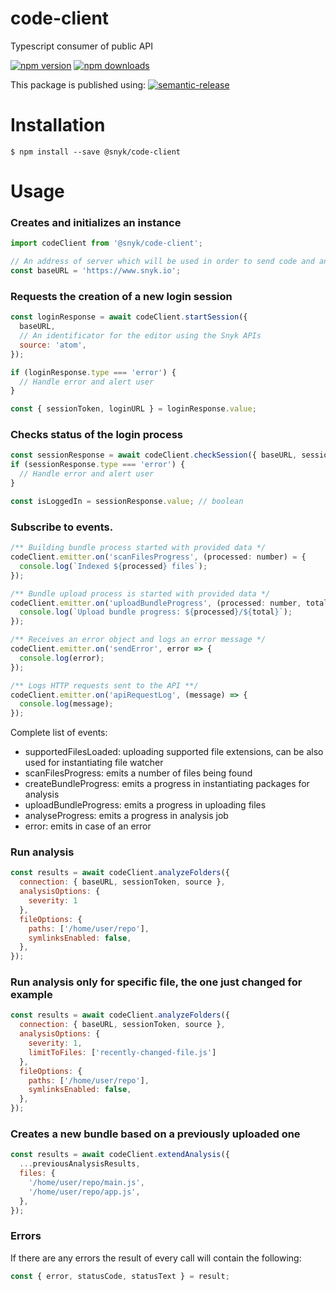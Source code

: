 # code-client

Typescript consumer of public API

[![npm version](https://img.shields.io/npm/v/@snyk/code-client.svg?style=flat-square)](https://www.npmjs.org/package/@snyk/code-client)
[![npm downloads](https://img.shields.io/npm/dm/@snyk/code-client.svg?style=flat-square)](http://npm-stat.com/charts.html?package=@snyk/code-client)

This package is published using:
[![semantic-release](https://img.shields.io/badge/%20%20%F0%9F%93%A6%F0%9F%9A%80-semantic--release-e10079.svg)](https://github.com/semantic-release/semantic-release)

# Installation

```shell script
$ npm install --save @snyk/code-client
```

# Usage

### Creates and initializes an instance

```javascript
import codeClient from '@snyk/code-client';

// An address of server which will be used in order to send code and analyse it.
const baseURL = 'https://www.snyk.io';
```

### Requests the creation of a new login session

```javascript
const loginResponse = await codeClient.startSession({
  baseURL,
  // An identificator for the editor using the Snyk APIs
  source: 'atom',
});

if (loginResponse.type === 'error') {
  // Handle error and alert user
}

const { sessionToken, loginURL } = loginResponse.value;
```

### Checks status of the login process

```javascript
const sessionResponse = await codeClient.checkSession({ baseURL, sessionToken });
if (sessionResponse.type === 'error') {
  // Handle error and alert user
}

const isLoggedIn = sessionResponse.value; // boolean
```

### Subscribe to events.

```javascript
/** Building bundle process started with provided data */
codeClient.emitter.on('scanFilesProgress', (processed: number) = {
  console.log(`Indexed ${processed} files`);
});

/** Bundle upload process is started with provided data */
codeClient.emitter.on('uploadBundleProgress', (processed: number, total: number) => {
  console.log(`Upload bundle progress: ${processed}/${total}`);
});

/** Receives an error object and logs an error message */
codeClient.emitter.on('sendError', error => {
  console.log(error);
});

/** Logs HTTP requests sent to the API **/
codeClient.emitter.on('apiRequestLog', (message) => {
  console.log(message);
});

```

Complete list of events:

- supportedFilesLoaded: uploading supported file extensions, can be also used for instantiating file watcher
- scanFilesProgress: emits a number of files being found
- createBundleProgress: emits a progress in instantiating packages for analysis
- uploadBundleProgress: emits a progress in uploading files
- analyseProgress: emits a progress in analysis job
- error: emits in case of an error

### Run analysis

```javascript
const results = await codeClient.analyzeFolders({
  connection: { baseURL, sessionToken, source },
  analysisOptions: {
    severity: 1
  },
  fileOptions: {
    paths: ['/home/user/repo'],
    symlinksEnabled: false,
  },
});

```

### Run analysis only for specific file, the one just changed for example

```javascript
const results = await codeClient.analyzeFolders({
  connection: { baseURL, sessionToken, source },
  analysisOptions: {
    severity: 1,
    limitToFiles: ['recently-changed-file.js']
  },
  fileOptions: {
    paths: ['/home/user/repo'],
    symlinksEnabled: false,
  },
});

```

### Creates a new bundle based on a previously uploaded one

```javascript
const results = await codeClient.extendAnalysis({
  ...previousAnalysisResults,
  files: {
    '/home/user/repo/main.js',
    '/home/user/repo/app.js',
  },
});

```

### Errors

If there are any errors the result of every call will contain the following:

```javascript
const { error, statusCode, statusText } = result;
```
